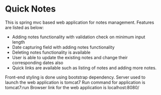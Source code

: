 # Quick Notes

This is spring mvc based web application for notes management. Features are listed as below:
- Adding notes functionality with validation check on minimum input length
- Date capturing field with adding notes functionality
- Deleting notes functionality is available
- User is able to update the existing notes and change their corresponding dates also
- Quick links are available such as listing of notes and adding more notes.

Front-end styling is done using bootstrap dependency.
Server used to launch the web application is tomcat7
Run command for application is tomcat7:run
Browser link for the web application is localhost:8080/
